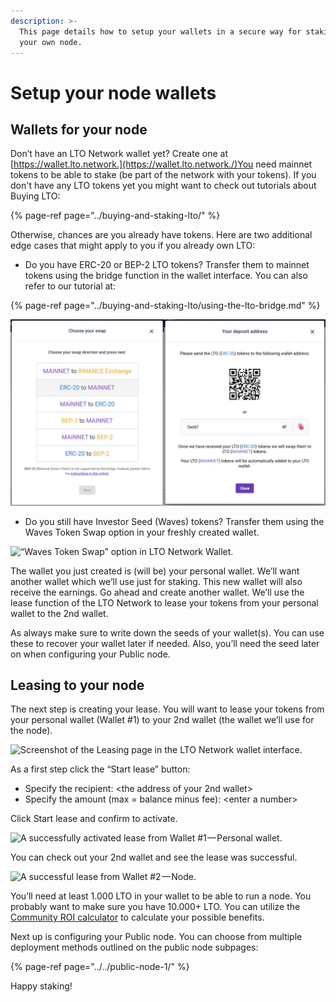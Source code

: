 ```yaml
---
description: >-
  This page details how to setup your wallets in a secure way for staking on
  your own node.
---
```


# Setup your node wallets

## **Wallets for your node**

Don’t have an LTO Network wallet yet? Create one at [https://wallet.lto.network.](https://wallet.lto.network./)You need mainnet tokens to be able to stake \(be part of the network with your tokens\). If you don't have any LTO tokens yet you might want to check out tutorials about Buying LTO:

{% page-ref page="../buying-and-staking-lto/" %}

Otherwise, chances are you already have tokens. Here are two additional edge cases that might apply to you if you already own LTO:

* Do you have ERC-20 or BEP-2 LTO tokens? Transfer them to mainnet tokens using the bridge function in the wallet interface. You can also refer to our tutorial at:

{% page-ref page="../buying-and-staking-lto/using-the-lto-bridge.md" %}

![Using the LTO token bridge you can swap your exchange tokens for mainnet tokens.](../../.gitbook/assets/lto_token_bridge.jpg)

* Do you still have Investor Seed \(Waves\) tokens? Transfer them using the Waves Token Swap option in your freshly created wallet.

![&#x201C;Waves Token Swap&#x201D; option in LTO Network Wallet.](https://cdn-images-1.medium.com/max/1600/1*AbFELf_LiQoOOShgTMLbng.png)

The wallet you just created is \(will be\) your personal wallet. We’ll want another wallet which we’ll use just for staking. This new wallet will also receive the earnings. Go ahead and create another wallet. We’ll use the lease function of the LTO Network to lease your tokens from your personal wallet to the 2nd wallet.

As always make sure to write down the seeds of your wallet\(s\). You can use these to recover your wallet later if needed. Also, you’ll need the seed later on when configuring your Public node.

## **Leasing to your node**

The next step is creating your lease. You will want to lease your tokens from your personal wallet \(Wallet \#1\) to your 2nd wallet \(the wallet we’ll use for the node\).

![Screenshot of the Leasing page in the LTO Network wallet interface.](https://cdn-images-1.medium.com/max/1600/1*cZnkI9ht6X1-73oZm_76cg.png)

As a first step click the “Start lease” button:

* Specify the recipient: &lt;the address of your 2nd wallet&gt;
* Specify the amount \(max = balance minus fee\): &lt;enter a number&gt;

Click Start lease and confirm to activate.

![A successfully activated lease from Wallet \#1&#x200A;&#x2014;&#x200A;Personal wallet.](https://cdn-images-1.medium.com/max/1600/1*Q7N5XnVodoVbBfhnV9TKwg.png)

You can check out your 2nd wallet and see the lease was successful.

![A successful lease from Wallet \#2&#x200A;&#x2014;&#x200A;Node.](https://cdn-images-1.medium.com/max/1600/1*eNZWqd9wxuC8x3HbBHed9w.png)

You’ll need at least 1.000 LTO in your wallet to be able to run a node. You probably want to make sure you have 10.000+ LTO. You can utilize the [Community ROI calculator](https://lto-lease.com/tools/roi) to calculate your possible benefits.

Next up is configuring your Public node. You can choose from multiple deployment methods outlined on the public node subpages:

{% page-ref page="../../public-node-1/" %}

 Happy staking!


